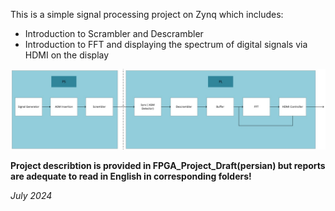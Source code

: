 This is a simple signal processing project on Zynq which includes:
  - Introduction to Scrambler and Descrambler
  - Introduction to FFT and displaying the spectrum of digital signals via HDMI on the display
<p align="center">
    <img src="flow.jpg" alt="Descriptive Alt Text" class="fit-height-image">
</p>

**Project describtion is provided in FPGA_Project_Draft(persian) but reports are adequate to read in English in corresponding folders!**
     
*July 2024* 
